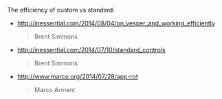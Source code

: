 The efficiency of custom vs standard:

- http://inessential.com/2014/08/04/on_vesper_and_working_efficiently
  > Brent Simmons

- http://inessential.com/2014/07/10/standard_controls
  > Brent Simmons

- http://www.marco.org/2014/07/28/app-rot
  > Marco Arment
